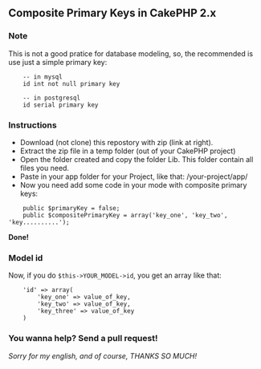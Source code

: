 ## Composite Primary Keys in CakePHP 2.x

### Note

This is not a good pratice for database modeling, so, the recommended is use just a simple primary key:

```
    -- in mysql
    id int not null primary key

    -- in postgresql
    id serial primary key
```

### Instructions

- Download (not clone) this repostory with zip (link at right).
- Extract the zip file in a temp folder (out of your CakePHP project)
- Open the folder created and copy the folder Lib. This folder contain all files you need.
- Paste in your app folder for your Project, like that: /your-project/app/<paste here>
- Now you need add some code in your mode with composite primary keys:

```
    public $primaryKey = false;
    public $compositePrimaryKey = array('key_one', 'key_two', 'key..........');
```

**Done!**

### Model id

Now, if you do `$this->YOUR_MODEL->id`, you get an array like that:

```
    'id' => array(
        'key_one' => value_of_key,
        'key_two' => value_of_key,
        'key_three' => value_of_key
    )
```

### You wanna help? Send a pull request!

*Sorry for my english, and of course, THANKS SO MUCH!*
